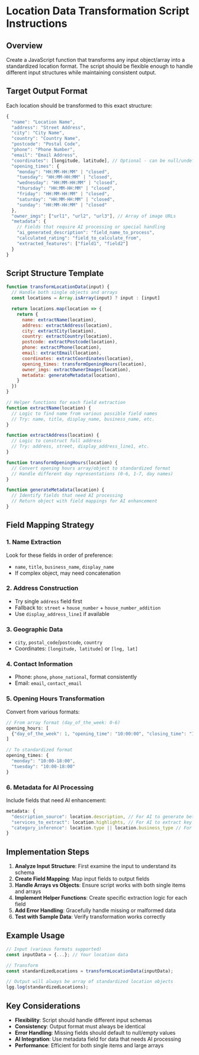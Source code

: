# Location Data Transformation Script Instructions

## Overview

Create a JavaScript function that transforms any input object/array into a standardized location format. The script should be flexible enough to handle different input structures while maintaining consistent output.

## Target Output Format

Each location should be transformed to this exact structure:

```javascript
{
  "name": "Location Name",
  "address": "Street Address",
  "city": "City Name",
  "country": "Country Name",
  "postcode": "Postal Code",
  "phone": "Phone Number",
  "email": "Email Address",
  "coordinates": [longitude, latitude], // Optional - can be null/undefined
  "opening_times": {
    "monday": "HH:MM-HH:MM" | "closed",
    "tuesday": "HH:MM-HH:MM" | "closed",
    "wednesday": "HH:MM-HH:MM" | "closed",
    "thursday": "HH:MM-HH:MM" | "closed",
    "friday": "HH:MM-HH:MM" | "closed",
    "saturday": "HH:MM-HH:MM" | "closed",
    "sunday": "HH:MM-HH:MM" | "closed"
  },
  "owner_imgs": ["url1", "url2", "url3"], // Array of image URLs
  "metadata": {
    // Fields that require AI processing or special handling
    "ai_generated_description": "field_name_to_process",
    "calculated_rating": "field_to_calculate_from",
    "extracted_features": ["field1", "field2"]
  }
}
```

## Script Structure Template

```javascript
function transformLocationData(input) {
  // Handle both single objects and arrays
  const locations = Array.isArray(input) ? input : [input]

  return locations.map(location => {
    return {
      name: extractName(location),
      address: extractAddress(location),
      city: extractCity(location),
      country: extractCountry(location),
      postcode: extractPostcode(location),
      phone: extractPhone(location),
      email: extractEmail(location),
      coordinates: extractCoordinates(location),
      opening_times: transformOpeningHours(location),
      owner_imgs: extractOwnerImages(location),
      metadata: generateMetadata(location),
    }
  })
}

// Helper functions for each field extraction
function extractName(location) {
  // Logic to find name from various possible field names
  // Try: name, title, display_name, business_name, etc.
}

function extractAddress(location) {
  // Logic to construct full address
  // Try: address, street, display_address_line1, etc.
}

function transformOpeningHours(location) {
  // Convert opening hours array/object to standardized format
  // Handle different day representations (0-6, 1-7, day names)
}

function generateMetadata(location) {
  // Identify fields that need AI processing
  // Return object with field mappings for AI enhancement
}
```

## Field Mapping Strategy

### 1. Name Extraction

Look for these fields in order of preference:

- `name`, `title`, `business_name`, `display_name`
- If complex object, may need concatenation

### 2. Address Construction

- Try single `address` field first
- Fallback to: `street` + `house_number` + `house_number_addition`
- Use `display_address_line1` if available

### 3. Geographic Data

- `city`, `postal_code`/`postcode`, `country`
- Coordinates: `[longitude, latitude]` or `[lng, lat]`

### 4. Contact Information

- Phone: `phone`, `phone_national`, format consistently
- Email: `email`, `contact_email`

### 5. Opening Hours Transformation

Convert from various formats:

```javascript
// From array format (day_of_the_week: 0-6)
opening_hours: [
  {"day_of_the_week": 1, "opening_time": "10:00:00", "closing_time": "18:00:00", "closed": 0}
]

// To standardized format
opening_times: {
  "monday": "10:00-18:00",
  "tuesday": "10:00-18:00"
}
```

### 6. Metadata for AI Processing

Include fields that need AI enhancement:

```javascript
metadata: {
  "description_source": location.description, // For AI to generate better description
  "services_to_extract": location.highlights, // For AI to extract key services
  "category_inference": location.type || location.business_type // For AI categorization
}
```

## Implementation Steps

1. **Analyze Input Structure**: First examine the input to understand its schema
2. **Create Field Mapping**: Map input fields to output fields
3. **Handle Arrays vs Objects**: Ensure script works with both single items and arrays
4. **Implement Helper Functions**: Create specific extraction logic for each field
5. **Add Error Handling**: Gracefully handle missing or malformed data
6. **Test with Sample Data**: Verify transformation works correctly

## Example Usage

```javascript
// Input (various formats supported)
const inputData = {...}; // Your location data

// Transform
const standardizedLocations = transformLocationData(inputData);

// Output will always be array of standardized location objects
lgg.log(standardizedLocations);
```

## Key Considerations

- **Flexibility**: Script should handle different input schemas
- **Consistency**: Output format must always be identical
- **Error Handling**: Missing fields should default to null/empty values
- **AI Integration**: Use metadata field for data that needs AI processing
- **Performance**: Efficient for both single items and large arrays
